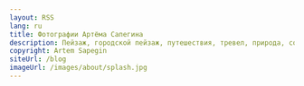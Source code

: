 ```yaml
---
layout: RSS
lang: ru
title: Фотографии Артёма Сапегина
description: Пейзаж, городской пейзаж, путешествия, тревел, природа, собаки.
copyright: Artem Sapegin
siteUrl: /blog
imageUrl: /images/about/splash.jpg
---
```



